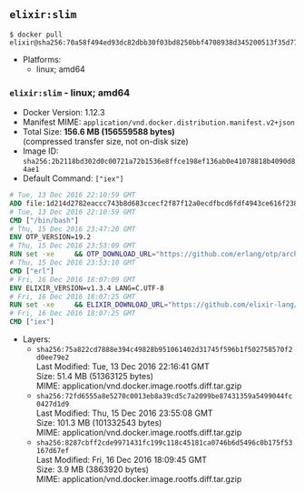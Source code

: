 ## `elixir:slim`

```console
$ docker pull elixir@sha256:70a58f494ed93dc82dbb30f03bd8250bbf4708938d345200513f35d77b71ef96
```

-	Platforms:
	-	linux; amd64

### `elixir:slim` - linux; amd64

-	Docker Version: 1.12.3
-	Manifest MIME: `application/vnd.docker.distribution.manifest.v2+json`
-	Total Size: **156.6 MB (156559588 bytes)**  
	(compressed transfer size, not on-disk size)
-	Image ID: `sha256:2b2118bd302d0c00721a72b1536e8ffce198ef136ab0e41078818b4090d84ae1`
-	Default Command: `["iex"]`

```dockerfile
# Tue, 13 Dec 2016 22:10:59 GMT
ADD file:1d214d2782eaccc743b8d683ccecf2f87f12a0ecdfbcd6fdf4943ce616f23870 in / 
# Tue, 13 Dec 2016 22:10:59 GMT
CMD ["/bin/bash"]
# Thu, 15 Dec 2016 23:47:20 GMT
ENV OTP_VERSION=19.2
# Thu, 15 Dec 2016 23:53:09 GMT
RUN set -xe 	&& OTP_DOWNLOAD_URL="https://github.com/erlang/otp/archive/OTP-${OTP_VERSION}.tar.gz" 	&& OTP_DOWNLOAD_SHA256="c6adbc82a45baa49bf9f5b524089da480dd27113c51b3d147aeb196fdb90516b" 	&& runtimeDeps=' 		libodbc1 		libssl1.0.0 		libsctp1 		libwxgtk3.0-0 	' 	&& buildDeps=' 		curl 		ca-certificates 		autoconf 		gcc 		make 		libncurses-dev 		unixodbc-dev 		libssl-dev 		libsctp-dev 		libwxgtk3.0-dev 	' 	&& apt-get update 	&& apt-get install -y --no-install-recommends $runtimeDeps 	&& apt-get install -y --no-install-recommends $buildDeps 	&& curl -fSL -o otp-src.tar.gz "$OTP_DOWNLOAD_URL" 	&& echo "$OTP_DOWNLOAD_SHA256 otp-src.tar.gz" | sha256sum -c - 	&& mkdir -p /usr/src/otp-src 	&& tar -xzf otp-src.tar.gz -C /usr/src/otp-src --strip-components=1 	&& rm otp-src.tar.gz 	&& cd /usr/src/otp-src 	&& ./otp_build autoconf 	&& ./configure 		--enable-sctp 		--enable-dirty-schedulers 	&& make -j$(nproc) 	&& make install 	&& find /usr/local -name examples | xargs rm -rf 	&& apt-get purge -y --auto-remove $buildDeps 	&& rm -rf /usr/src/otp-src /var/lib/apt/lists/*
# Thu, 15 Dec 2016 23:53:10 GMT
CMD ["erl"]
# Fri, 16 Dec 2016 18:07:09 GMT
ENV ELIXIR_VERSION=v1.3.4 LANG=C.UTF-8
# Fri, 16 Dec 2016 18:07:25 GMT
RUN set -xe 	&& ELIXIR_DOWNLOAD_URL="https://github.com/elixir-lang/elixir/releases/download/${ELIXIR_VERSION}/Precompiled.zip" 	&& ELIXIR_DOWNLOAD_SHA256="eac16c41b88e7293a31d6ca95b5d72eaec92349a1f16846344f7b88128587e10" 	&& buildDeps=' 		ca-certificates 		curl 		unzip 	' 	&& apt-get update 	&& apt-get install -y --no-install-recommends $buildDeps 	&& curl -fSL -o elixir-precompiled.zip $ELIXIR_DOWNLOAD_URL 	&& echo "$ELIXIR_DOWNLOAD_SHA256 elixir-precompiled.zip" | sha256sum -c - 	&& unzip -d /usr/local elixir-precompiled.zip 	&& rm elixir-precompiled.zip 	&& apt-get purge -y --auto-remove $buildDeps 	&& rm -rf /var/lib/apt/lists/*
# Fri, 16 Dec 2016 18:07:25 GMT
CMD ["iex"]
```

-	Layers:
	-	`sha256:75a822cd7888e394c49828b951061402d31745f596b1f502758570f2d0ee79e2`  
		Last Modified: Tue, 13 Dec 2016 22:16:41 GMT  
		Size: 51.4 MB (51363125 bytes)  
		MIME: application/vnd.docker.image.rootfs.diff.tar.gzip
	-	`sha256:72fd6555a8e5270c0013eb8a39cd5c7a2099be87431359a5499044fc0427d1d9`  
		Last Modified: Thu, 15 Dec 2016 23:55:08 GMT  
		Size: 101.3 MB (101332543 bytes)  
		MIME: application/vnd.docker.image.rootfs.diff.tar.gzip
	-	`sha256:8287cbff2cde9971431fc199c118c45181ca0746b6d5496c0b175f53167d67ef`  
		Last Modified: Fri, 16 Dec 2016 18:09:45 GMT  
		Size: 3.9 MB (3863920 bytes)  
		MIME: application/vnd.docker.image.rootfs.diff.tar.gzip

